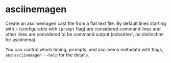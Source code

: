 # asciinemagen

Create an asciinemagen cast file from a flat text file. By default lines
starting with `>` (configurable with `iprompt` flag) are considered command
lines and other lines are considered to be command output (stdout/err, no
distinction for asciinema).

You can control which timing, prompts, and asciinema metadata with flags, see
`asciinemagen --help` for the details.

